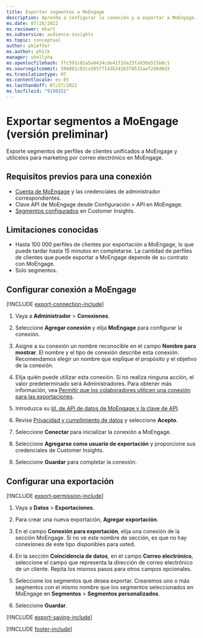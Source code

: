 ```yaml
---
title: Exportar segmentos a MoEngage
description: Aprenda a configurar la conexión y a exportar a MoEngage.
ms.date: 07/26/2022
ms.reviewer: mhart
ms.subservice: audience-insights
ms.topic: conceptual
author: pkieffer
ms.author: philk
manager: shellyha
ms.openlocfilehash: ffc591c01a5a9434cde41f2da25fa930a515b8c1
ms.sourcegitcommit: 594081c82ca385f7143b3416378533aaf2d6d0d3
ms.translationtype: HT
ms.contentlocale: es-ES
ms.lasthandoff: 07/27/2022
ms.locfileid: "9199151"
---
```

# <a name="export-segments-to-moengage-preview"></a>Exportar segmentos a MoEngage (versión preliminar)

Exporte segmentos de perfiles de clientes unificados a MoEngage y utilícelos para marketing por correo electrónico en MoEngage.

## <a name="prerequisites-for-a-connection"></a>Requisitos previos para una conexión

- [Cuenta de MoEngage](https://www.moengage.com/) y las credenciales de administrador correspondientes.
- Clave API de MoEngage desde Configuración > API en MoEngage.
- [Segmentos configurados](segments.md) en Customer Insights.

## <a name="known-limitations"></a>Limitaciones conocidas

- Hasta 100 000 perfiles de clientes por exportación a MoEngage, lo que puede tardar hasta 15 minutos en completarse. La cantidad de perfiles de clientes que puede exportar a MoEngage depende de su contrato con MoEngage.
- Solo segmentos.

## <a name="set-up-connection-to-moengage"></a>Configurar conexión a MoEngage

[!INCLUDE [export-connection-include](includes/export-connection-admn.md)]

1. Vaya a **Administrador** > **Conexiones**.

1. Seleccione **Agregar conexión** y elija **MoEngage** para configurar la conexión.

1. Asigne a su conexión un nombre reconocible en el campo **Nombre para mostrar**. El nombre y el tipo de conexión describe esta conexión. Recomendamos elegir un nombre que explique el propósito y el objetivo de la conexión.

1. Elija quién puede utilizar esta conexión. Si no realiza ninguna acción, el valor predeterminado será Administradores. Para obtener más información, vea [Permitir que los colaboradores utilicen una conexión para las exportaciones](connections.md#allow-contributors-to-use-a-connection-for-exports).

1. Introduzca su [Id. de API de datos de MoEngage y la clave de API](https://developers.moengage.com/hc/articles/4404674776724-Overview#:~:text=Navigate%20to%20Settings%20%3E%20APIs%20%3E%20DATA,ID%20Password%20%2D%20DATA%20API%20KEY).

1. Revise [Privacidad y cumplimiento de datos](connections.md#data-privacy-and-compliance) y seleccione **Acepto**.

1. Seleccione **Conectar** para inicializar la conexión a MoEngage.

1. Seleccione **Agregarse como usuario de exportación** y proporcione sus credenciales de Customer Insights.

1. Seleccione **Guardar** para completar la conexión.

## <a name="configure-an-export"></a>Configurar una exportación

[!INCLUDE [export-permission-include](includes/export-permission.md)]

1. Vaya a **Datos** > **Exportaciones**.

1. Para crear una nueva exportación, **Agregar exportación**.

1. En el campo **Conexión para exportación**, elija una conexión de la sección MoEngage. Si no ve este nombre de sección, es que no hay conexiones de este tipo disponibles para usted.

1. En la sección **Coincidencia de datos**, en el campo **Correo electrónico**, seleccione el campo que representa la dirección de correo electrónico de un cliente. Repita los mismos pasos para otros campos opcionales.

1. Seleccione los segmentos que desea exportar. Crearemos uno o más segmentos con el mismo nombre que los segmentos seleccionados en MoEngage en **Segmentos** > **Segmentos personalizados**.

1. Seleccione **Guardar**.

[!INCLUDE [export-saving-include](includes/export-saving.md)]

[!INCLUDE [footer-include](includes/footer-banner.md)]
